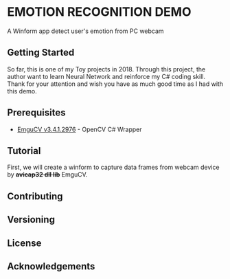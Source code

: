 # EMOTION RECOGNITION DEMO

A Winform app detect user's emotion from PC webcam

## Getting Started

So far, this is one of my Toy projects in 2018. Through this project, the author want to learn Neural Network and reinforce my C# coding skill.
Thank for your attention and wish you have as much good time as I had with this demo.

## Prerequisites

* [EmguCV v3.4.1.2976](https://sourceforge.net/projects/emgucv/?source=typ_redirect) - OpenCV C# Wrapper

## Tutorial

First, we will create a winform to capture data frames from webcam device by ~~**avicap32 dll lib**~~ EmguCV.

## Contributing

## Versioning

## License

## Acknowledgements

